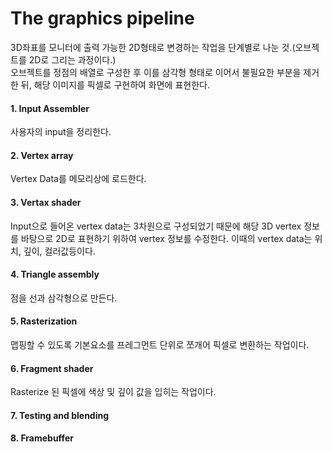 # The graphics pipeline
3D좌표를 모니터에 출력 가능한 2D형태로 변경하는 작업을 단계별로 나눈 것.(오브젝트를 2D로 그리는 과정이다.)   
오브젝트를 정점의 배열로 구성한 후 이를 삼각형 형태로 이어서 불필요한 부분을 제거한 뒤, 해당 이미지를 픽셀로 구현하여 화면에 표현한다.
#### 1. Input Assembler
사용자의 input을 정리한다.
#### 2. Vertex array
Vertex Data를 메모리상에 로드한다.
#### 3. Vertax shader
Input으로 들어온 vertex data는 3차원으로 구성되었기 때문에 해당 3D vertex 정보를 바탕으로 2D로 표현하기 위하여 vertex 정보를 수정한다.
이때의 vertex data는 위치, 깊이, 컬러값등이다.   
#### 4. Triangle assembly
점을 선과 삼각형으로 만든다.
#### 5. Rasterization
맵핑할 수 있도록 기본요소를 프레그먼트 단위로 쪼개어 픽셀로 변환하는 작업이다.
#### 6. Fragment shader
Rasterize 된 픽셀에 색상 및 깊이 값을 입히는 작업이다.
#### 7. Testing and blending
#### 8. Framebuffer
